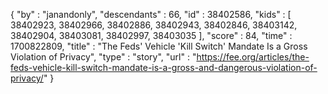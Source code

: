 {
  "by" : "janandonly",
  "descendants" : 66,
  "id" : 38402586,
  "kids" : [ 38402923, 38402966, 38402886, 38402943, 38402846, 38403142, 38402904, 38403081, 38402997, 38403035 ],
  "score" : 84,
  "time" : 1700822809,
  "title" : "The Feds' Vehicle 'Kill Switch' Mandate Is a Gross Violation of Privacy",
  "type" : "story",
  "url" : "https://fee.org/articles/the-feds-vehicle-kill-switch-mandate-is-a-gross-and-dangerous-violation-of-privacy/"
}
